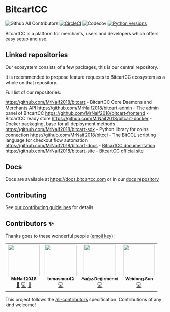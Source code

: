 # BitcartCC
![Github All Contributors](https://img.shields.io/github/all-contributors/MrNaif2018/bitcart?style=flat-square)
[![CircleCI](https://circleci.com/gh/MrNaif2018/bitcart.svg?style=svg)](https://circleci.com/gh/MrNaif2018/bitcart)
![Codecov](https://img.shields.io/codecov/c/github/MrNaif2018/bitcart?style=flat-square)
[![Python versions](https://img.shields.io/pypi/pyversions/bitcart?style=flat-square)](https://docs.bitcartcc.com)

BitcartCC is a platform for merchants, users and developers which offers easy setup and use.

Linked repositories
-------------------
Our ecosystem consists of a few packages, this is our central repository.

It is recommended to propose feature requests to BitcartCC ecosystem as a whole on that repository.

Full list of our repositories:

https://github.com/MrNaif2018/bitcart - BitcartCC Core Daemons and Merchants API
https://github.com/MrNaif2018/bitcart-admin - The admin panel of BitcartCC
https://github.com/MrNaif2018/bitcart-frontend - BitcartCC ready store
https://github.com/MrNaif2018/bitcart-docker - Docker packaging, base for all deployment methods
https://github.com/MrNaif2018/bitcart-sdk - Python library for coins connection
https://github.com/MrNaif2018/bitccl - The BitCCL scripting language for checkout flow automation
https://github.com/MrNaif2018/bitcart-docs - [BitcartCC documentation](https://docs.bitcartcc.com)
https://github.com/MrNaif2018/bitcart-site - [BitcartCC official site](https://bitcartcc.com)

Docs
----
Docs are available at https://docs.bitcartcc.com or in our [docs repository](https://github.com/MrNaif2018/bitcart-docs)

Contributing
------------
See [our contributing guidelines](https://github.com/MrNaif2018/bitcart/blob/master/CONTRIBUTING.md) for details.

## Contributors ✨

Thanks goes to these wonderful people ([emoji key](https://allcontributors.org/docs/en/emoji-key)):

<!-- ALL-CONTRIBUTORS-LIST:START - Do not remove or modify this section -->
<!-- prettier-ignore-start -->
<!-- markdownlint-disable -->
<table>
  <tr>
    <td align="center"><a href="https://github.com/MrNaif2018"><img src="https://avatars3.githubusercontent.com/u/39452697?v=4?s=100" width="100px;" alt=""/><br /><sub><b>MrNaif2018</b></sub></a><br /><a href="#maintenance-MrNaif2018" title="Maintenance">🚧</a> <a href="https://github.com/MrNaif2018/bitcart/commits?author=MrNaif2018" title="Code">💻</a> <a href="https://github.com/MrNaif2018/bitcart/commits?author=MrNaif2018" title="Documentation">📖</a></td>
    <td align="center"><a href="https://github.com/tomasmor42"><img src="https://avatars2.githubusercontent.com/u/42064734?v=4?s=100" width="100px;" alt=""/><br /><sub><b>tomasmor42</b></sub></a><br /><a href="https://github.com/MrNaif2018/bitcart/commits?author=tomasmor42" title="Code">💻</a></td>
    <td align="center"><a href="https://github.com/yagicandegirmenci"><img src="https://avatars3.githubusercontent.com/u/62724709?v=4?s=100" width="100px;" alt=""/><br /><sub><b>Yağız Değirmenci</b></sub></a><br /><a href="https://github.com/MrNaif2018/bitcart/commits?author=yagicandegirmenci" title="Code">💻</a></td>
    <td align="center"><a href="https://www.linkedin.com/pub/weidong-sun/b3/83/21b"><img src="https://avatars0.githubusercontent.com/u/3086064?v=4?s=100" width="100px;" alt=""/><br /><sub><b>Weidong Sun</b></sub></a><br /><a href="https://github.com/MrNaif2018/bitcart/commits?author=xiaoxianma" title="Code">💻</a></td>
  </tr>
</table>

<!-- markdownlint-enable -->
<!-- prettier-ignore-end -->
<!-- ALL-CONTRIBUTORS-LIST:END -->

This project follows the [all-contributors](https://github.com/all-contributors/all-contributors) specification. Contributions of any kind welcome!
